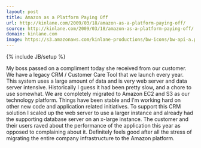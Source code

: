 ```yaml
---
layout: post
title: Amazon as a Platform Paying Off
url: http://kinlane.com/2009/03/18/amazon-as-a-platform-paying-off/
source: http://kinlane.com/2009/03/18/amazon-as-a-platform-paying-off/
domain: kinlane.com
image: https://s3.amazonaws.com/kinlane-productions/bw-icons/bw-api-a.png
---
```

{% include JB/setup %}<p>
     My boss passed on a compliment today she received from our customer. We have a legacy CRM / Customer Care Tool that we launch every year. This system uses a large amount of data and is very web server and data server intensive. Historically I guess it had been pretty slow, and a chore to use somewhat. We are completely migrated to Amazon EC2 and S3 as our technology platform. Things have been stable and I'm working hard on other new code and application related initiatives. To support this CRM solution I scaled up the web server to use a larger instance and already had the supporting database server on an x-large instance. The customer and their users raved about the performance of the application this year as opposed to complaining about it. Definitely feels good after all the stress of migrating the entire company infrastructure to the Amazon platform.
</p>